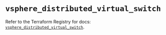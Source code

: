 # `vsphere_distributed_virtual_switch`

Refer to the Terraform Registry for docs: [`vsphere_distributed_virtual_switch`](https://registry.terraform.io/providers/vmware/vsphere/2.13.0/docs/resources/distributed_virtual_switch).
